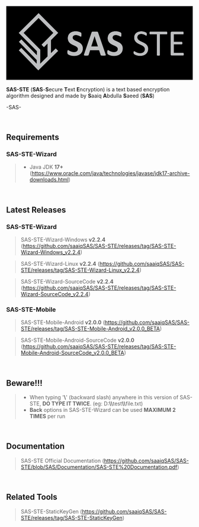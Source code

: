 <img src="https://raw.githubusercontent.com/saaiqSAS/saaiqSAS.github.io/SAS/imgs/SAS-STE-FullLogoWeb-1000.jpg"/>
<br/>

<b>SAS-STE</b> (<b>SAS</b>-<b>S</b>ecure <b>T</b>ext <b>E</b>ncryption) is a text based encryption algorithm designed and made by <b>S</b>aaiq <b>A</b>bdulla <b>S</b>aeed (<b>SAS</b>)

-SAS-

<br/>

## Requirements
### SAS-STE-Wizard
> - Java JDK <b>17+</b> (https://www.oracle.com/java/technologies/javase/jdk17-archive-downloads.html)

<br/>

## Latest Releases

### SAS-STE-Wizard
> SAS-STE-Wizard-Windows <b>v2.2.4</b> (https://github.com/saaiqSAS/SAS-STE/releases/tag/SAS-STE-Wizard-Windows_v2.2.4)

> SAS-STE-Wizard-Linux <b>v2.2.4</b> (https://github.com/saaiqSAS/SAS-STE/releases/tag/SAS-STE-Wizard-Linux_v2.2.4)

> SAS-STE-Wizard-SourceCode <b>v2.2.4</b> (https://github.com/saaiqSAS/SAS-STE/releases/tag/SAS-STE-Wizard-SourceCode_v2.2.4)

### SAS-STE-Mobile
> SAS-STE-Mobile-Android <b>v2.0.0</b> (https://github.com/saaiqSAS/SAS-STE/releases/tag/SAS-STE-Mobile-Android_v2.0.0_BETA)

> SAS-STE-Mobile-Android-SourceCode <b>v2.0.0</b> (https://github.com/saaiqSAS/SAS-STE/releases/tag/SAS-STE-Mobile-Android-SourceCode_v2.0.0_BETA)

<br/>

## Beware!!!
> - When typing '<b>\\</b>' (backward slash) anywhere in this version of SAS-STE, <b>DO TYPE IT TWICE</b>. (eg: D:<b>\\\\</b>test<b>\\\\</b>file.txt)
> - <b>Back</b> options in SAS-STE-Wizard can be used <b>MAXIMUM 2 TIMES</b> per run

<br/>

## Documentation
> SAS-STE Official Documentation (https://github.com/saaiqSAS/SAS-STE/blob/SAS/Documentation/SAS-STE%20Documentation.pdf)

<br/>

## Related Tools
> SAS-STE-StaticKeyGen (https://github.com/saaiqSAS/SAS-STE/releases/tag/SAS-STE-StaticKeyGen)

